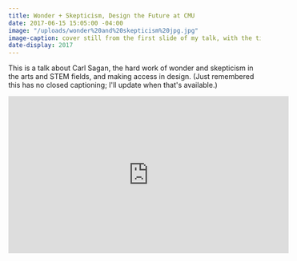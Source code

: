 ```yaml
---
title: Wonder + Skepticism, Design the Future at CMU
date: 2017-06-15 15:05:00 -04:00
image: "/uploads/wonder%20and%20skepticism%20jpg.jpg"
image-caption: cover still from the first slide of my talk, with the title and date
date-display: 2017
---
```


This is a talk about Carl Sagan, the hard work of wonder and skepticism in the arts and STEM fields, and making access in design. (Just remembered this has no closed captioning; I'll update when that's available.)

<iframe width="560" height="315" src="https://www.youtube.com/embed/XGccg2qv_zk" frameborder="0" allowfullscreen></iframe>